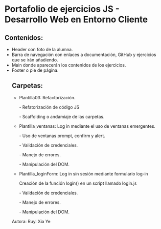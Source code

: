 <h1>Portafolio de ejercicios JS - Desarrollo Web en Entorno Cliente</h1>

<h2>Contenidos:</h2>
<ul>
  <li>Header con foto de la alumna.</li>
  <li>Barra de navegación con enlaces a documentación, GitHub y ejercicios que se irán añadiendo.</li>
  <li>Main donde aparecerán los contenidos de los ejercicios.</li>
  <li>Footer o pie de página.</li>

<h2>Carpetas:</h2>
<ul>
  <li>Plantilla03: Refactorización.</li>
  <p>- Refatorización de código JS</p>
  <p>- Scaffolding o andamiaje de las carpetas.</p>

  <li>Plantilla_ventanas: Log in mediante el uso de ventanas emergentes.</li>
  <p>- Uso de ventanas prompt, confirm y alert.</p>
  <p>- Validación de credenciales.</p>
  <p>- Manejo de errores.</p>
  <p>- Manipulación del DOM.</p>

  <li>Plantilla_loginForm: Log in sin sesión mediante formulario log-in</li>
  <p>Creación de la función login() en un script llamado login.js</p>
  <p>- Validación de credenciales.</p>
  <p>- Manejo de errores.</p>
  <p>- Manipulación del DOM.</p>
</ul>

<footer>Autora: Ruyi Xia Ye</footer>
